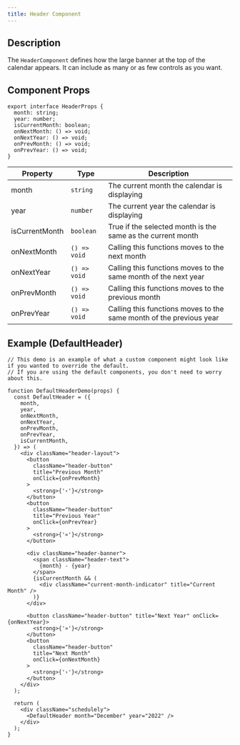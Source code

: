 ```yaml
---
title: Header Component
---
```


## Description

The `HeaderComponent` defines how the large banner at the top of the calendar appears. It can include as many or
as few controls as you want.

## Component Props

```tsx
export interface HeaderProps {
  month: string;
  year: number;
  isCurrentMonth: boolean;
  onNextMonth: () => void;
  onNextYear: () => void;
  onPrevMonth: () => void;
  onPrevYear: () => void;
}
```

| Property       | Type         | Description                                                         |
| -------------- | ------------ | ------------------------------------------------------------------- |
| month          | `string`     | The current month the calendar is displaying                        |
| year           | `number`     | The current year the calendar is displaying                         |
| isCurrentMonth | `boolean`    | True if the selected month is the same as the current month         |
| onNextMonth    | `() => void` | Calling this functions moves to the next month                      |
| onNextYear     | `() => void` | Calling this functions moves to the same month of the next year     |
| onPrevMonth    | `() => void` | Calling this functions moves to the previous month                  |
| onPrevYear     | `() => void` | Calling this functions moves to the same month of the previous year |

## Example (DefaultHeader)

```tsx live
// This demo is an example of what a custom component might look like if you wanted to override the default.
// If you are using the default components, you don't need to worry about this.

function DefaultHeaderDemo(props) {
  const DefaultHeader = ({
    month,
    year,
    onNextMonth,
    onNextYear,
    onPrevMonth,
    onPrevYear,
    isCurrentMonth,
  }) => (
    <div className="header-layout">
      <button
        className="header-button"
        title="Previous Month"
        onClick={onPrevMonth}
      >
        <strong>{'‹'}</strong>
      </button>
      <button
        className="header-button"
        title="Previous Year"
        onClick={onPrevYear}
      >
        <strong>{'«'}</strong>
      </button>

      <div className="header-banner">
        <span className="header-text">
          {month} - {year}
        </span>
        {isCurrentMonth && (
          <div className="current-month-indicator" title="Current Month" />
        )}
      </div>

      <button className="header-button" title="Next Year" onClick={onNextYear}>
        <strong>{'»'}</strong>
      </button>
      <button
        className="header-button"
        title="Next Month"
        onClick={onNextMonth}
      >
        <strong>{'›'}</strong>
      </button>
    </div>
  );

  return (
    <div className="schedulely">
      <DefaultHeader month="December" year="2022" />
    </div>
  );
}
```
